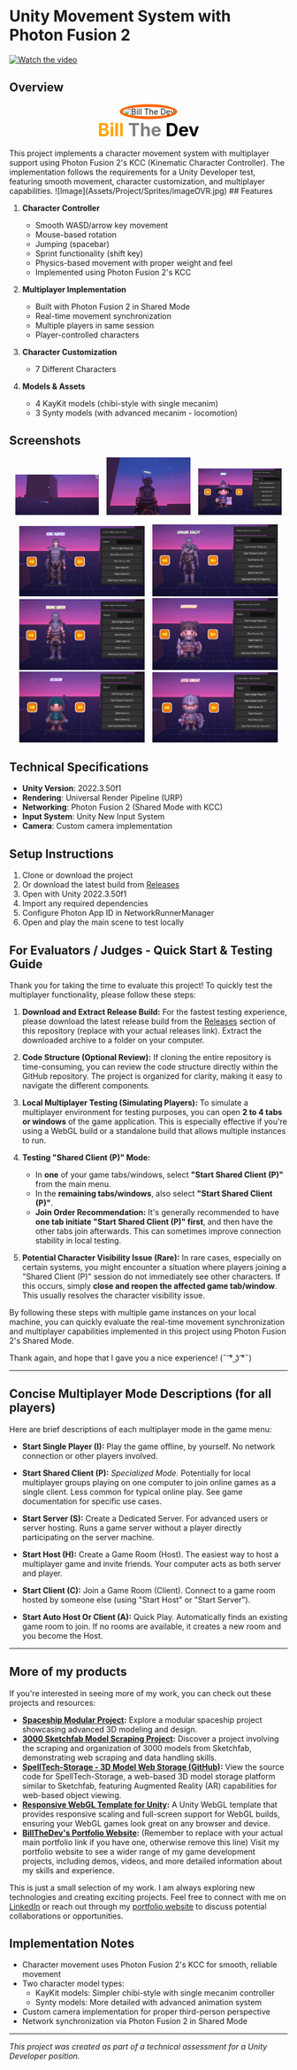 
# Unity Movement System with Photon Fusion 2
[![Watch the video](Assets/Project/Sprites/Video.gif)](Assets/Project/Sprites/imageOVR.jpg)


## Overview
<p align="center">
  <img src="https://github.com/billtruong003/Responsive-WebGL-Template/raw/main/BillTheDevSample/Visualize/profile.webp" alt="Bill The Dev" style="border-radius: 50%; border: 5px solid #ff6600; width: 200px"/>
  <br>
  <strong style="font-size: 32px;">
    <span style="color: #FFA500; text-shadow: -1px -1px 0 white, 1px -1px 0 white, -1px 1px 0 white, 1px 1px 0 white;">Bill</span>
    <span style="color: #808080; text-shadow: -1px -1px 0 white, 1px -1px 0 white, -1px 1px 0 white, 1px 1px 0 white;">The</span>
    <span style="color: #000000; text-shadow: -1px -1px 0 white, 1px -1px 0 white, -1px 1px 0 white, 1px 1px 0 white;">Dev</span>
</strong>
</p>
This project implements a character movement system with multiplayer support using Photon Fusion 2's KCC (Kinematic Character Controller). The implementation follows the requirements for a Unity Developer test, featuring smooth movement, character customization, and multiplayer capabilities.
![Image](Assets/Project/Sprites/imageOVR.jpg)
## Features

1. **Character Controller**
   - Smooth WASD/arrow key movement
   - Mouse-based rotation
   - Jumping (spacebar)
   - Sprint functionality (shift key)
   - Physics-based movement with proper weight and feel
   - Implemented using Photon Fusion 2's KCC

2. **Multiplayer Implementation**
   - Built with Photon Fusion 2 in Shared Mode
   - Real-time movement synchronization
   - Multiple players in same session
   - Player-controlled characters

3. **Character Customization**
   - 7 Different Characters

4. **Models & Assets**
   - 4 KayKit models (chibi-style with single mecanim)
   - 3 Synty models (with advanced mecanim - locomotion)

## Screenshots

<p align="center">
  <img src="Assets/Project/Sprites/img1.png" alt="Gameplay Screenshot 1" style="width: 30%; margin: 0 1%;">
  <img src="Assets/Project/Sprites/img2.png" alt="Gameplay Screenshot 2" style="width: 30%; margin: 0 1%;">
  <img src="Assets/Project/Sprites/img3.png" alt="Gameplay Screenshot 3" style="width: 30%; margin: 0 1%;">
</p>

<p align="center">
  <img src="Assets/Project/Sprites/img4.png" alt="Character Customization" style="width: 45%; margin: 0 1%;">
  <img src="Assets/Project/Sprites/img5.png" alt="Multiplayer Gameplay" style="width: 45%; margin: 0 1%;">
  <img src="Assets/Project/Sprites/img6.png" alt="Multiplayer Gameplay" style="width: 45%; margin: 0 1%;">
  <img src="Assets/Project/Sprites/img7.png" alt="Multiplayer Gameplay" style="width: 45%; margin: 0 1%;">
  <img src="Assets/Project/Sprites/img8.png" alt="Multiplayer Gameplay" style="width: 45%; margin: 0 1%;">
  <img src="Assets/Project/Sprites/img9.png" alt="Multiplayer Gameplay" style="width: 45%; margin: 0 1%;">
</p>

## Technical Specifications
- **Unity Version**: 2022.3.50f1
- **Rendering**: Universal Render Pipeline (URP)
- **Networking**: Photon Fusion 2 (Shared Mode with KCC)
- **Input System**: Unity New Input System
- **Camera**: Custom camera implementation

## Setup Instructions

1. Clone or download the project
2. Or download the latest build from [Releases](https://github.com/username/repo/releases)
3. Open with Unity 2022.3.50f1
4. Import any required dependencies
5. Configure Photon App ID in NetworkRunnerManager
6. Open and play the main scene to test locally

## For Evaluators / Judges - Quick Start & Testing Guide

Thank you for taking the time to evaluate this project! To quickly test the multiplayer functionality, please follow these steps:

1.  **Download and Extract Release Build:** For the fastest testing experience, please download the latest release build from the [Releases](https://github.com/username/repo/releases) section of this repository (replace with your actual releases link). Extract the downloaded archive to a folder on your computer.

2.  **Code Structure (Optional Review):** If cloning the entire repository is time-consuming, you can review the code structure directly within the GitHub repository. The project is organized for clarity, making it easy to navigate the different components.

3.  **Local Multiplayer Testing (Simulating Players):** To simulate a multiplayer environment for testing purposes, you can open **2 to 4 tabs or windows** of the game application.  This is especially effective if you're using a WebGL build or a standalone build that allows multiple instances to run.

4.  **Testing "Shared Client (P)" Mode:**
    *   In **one** of your game tabs/windows, select **"Start Shared Client (P)"** from the main menu.
    *   In the **remaining tabs/windows**, also select **"Start Shared Client (P)"**.
    *   **Join Order Recommendation:** It's generally recommended to have **one tab initiate "Start Shared Client (P)" first**, and then have the other tabs join afterwards. This can sometimes improve connection stability in local testing.

5.  **Potential Character Visibility Issue (Rare):** In rare cases, especially on certain systems, you might encounter a situation where players joining a "Shared Client (P)" session do not immediately see other characters. If this occurs, simply **close and reopen the affected game tab/window**. This usually resolves the character visibility issue.

By following these steps with multiple game instances on your local machine, you can quickly evaluate the real-time movement synchronization and multiplayer capabilities implemented in this project using Photon Fusion 2's Shared Mode.

Thank again, and hope that I gave you a nice experience! (˵ ͡° ͜ʖ ͡°˵)

---

## Concise Multiplayer Mode Descriptions (for all players)

Here are brief descriptions of each multiplayer mode in the game menu:

*   **Start Single Player (I):** Play the game offline, by yourself. No network connection or other players involved.

*   **Start Shared Client (P):**  *Specialized Mode.*  Potentially for local multiplayer groups playing on one computer to join online games as a single client. Less common for typical online play. See game documentation for specific use cases.

*   **Start Server (S):**  Create a Dedicated Server. For advanced users or server hosting. Runs a game server without a player directly participating on the server machine.

*   **Start Host (H):**  Create a Game Room (Host). The easiest way to host a multiplayer game and invite friends. Your computer acts as both server and player.

*   **Start Client (C):** Join a Game Room (Client). Connect to a game room hosted by someone else (using "Start Host" or "Start Server").

*   **Start Auto Host Or Client (A):** Quick Play. Automatically finds an existing game room to join. If no rooms are available, it creates a new room and you become the Host.

---
## More of my products

If you're interested in seeing more of my work, you can check out these projects and resources:

*   **[Spaceship Modular Project](https://billthedevlab.com/):** Explore a modular spaceship project showcasing advanced 3D modeling and design.
*   **[3000 Sketchfab Model Scraping Project](https://billthedev.online/):** Discover a project involving the scraping and organization of 3000 models from Sketchfab, demonstrating web scraping and data handling skills.
*   **[SpellTech-Storage - 3D Model Web Storage (GitHub)](https://github.com/billtruong003/SpellTech-Storage):**  View the source code for SpellTech-Storage, a web-based 3D model storage platform similar to Sketchfab, featuring Augmented Reality (AR) capabilities for web-based object viewing.
*   **[Responsive WebGL Template for Unity](https://github.com/billtruong003/Responsive-WebGL-Template):** A Unity WebGL template that provides responsive scaling and full-screen support for WebGL builds, ensuring your WebGL games look great on any browser and device.
*   **[BillTheDev's Portfolio Website](https://billthedev.com):**  (Remember to replace with your actual main portfolio link if you have one, otherwise remove this line) Visit my portfolio website to see a wider range of my game development projects, including demos, videos, and more detailed information about my skills and experience.

This is just a small selection of my work. I am always exploring new technologies and creating exciting projects. Feel free to connect with me on [LinkedIn](https://www.linkedin.com/in/billtruong003/) or reach out through my [portfolio website](www.billthedev.com) to discuss potential collaborations or opportunities.
## Implementation Notes

- Character movement uses Photon Fusion 2's KCC for smooth, reliable movement
- Two character model types:
  - KayKit models: Simpler chibi-style with single mecanim controller
  - Synty models: More detailed with advanced animation system
- Custom camera implementation for proper third-person perspective
- Network synchronization via Photon Fusion 2 in Shared Mode

---

*This project was created as part of a technical assessment for a Unity Developer position.*
